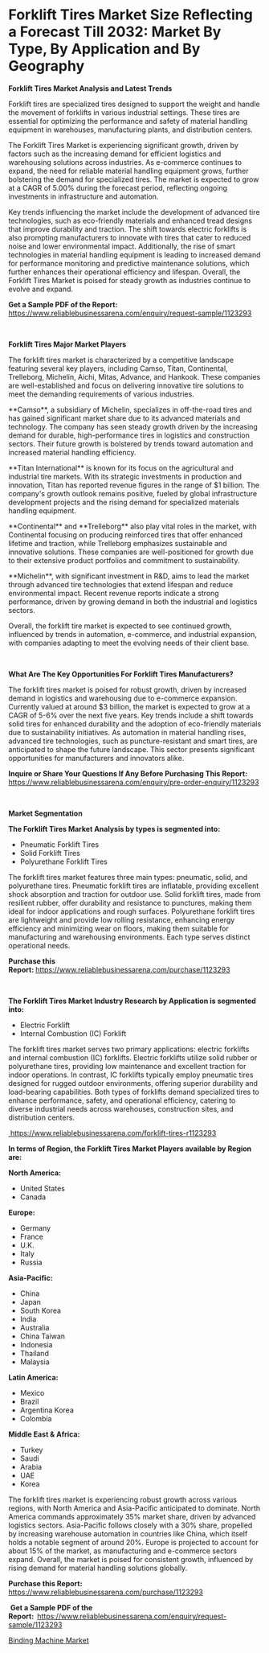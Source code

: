 <p><h1>Forklift Tires Market Size Reflecting a Forecast Till 2032: Market By Type, By Application and By Geography</h1></p><p><strong>Forklift Tires Market Analysis and Latest Trends</strong></p>
<p><p>Forklift tires are specialized tires designed to support the weight and handle the movement of forklifts in various industrial settings. These tires are essential for optimizing the performance and safety of material handling equipment in warehouses, manufacturing plants, and distribution centers. </p><p>The Forklift Tires Market is experiencing significant growth, driven by factors such as the increasing demand for efficient logistics and warehousing solutions across industries. As e-commerce continues to expand, the need for reliable material handling equipment grows, further bolstering the demand for specialized tires. The market is expected to grow at a CAGR of 5.00% during the forecast period, reflecting ongoing investments in infrastructure and automation.</p><p>Key trends influencing the market include the development of advanced tire technologies, such as eco-friendly materials and enhanced tread designs that improve durability and traction. The shift towards electric forklifts is also prompting manufacturers to innovate with tires that cater to reduced noise and lower environmental impact. Additionally, the rise of smart technologies in material handling equipment is leading to increased demand for performance monitoring and predictive maintenance solutions, which further enhances their operational efficiency and lifespan. Overall, the Forklift Tires Market is poised for steady growth as industries continue to evolve and expand.</p></p>
<p><strong>Get a Sample PDF of the Report:&nbsp;</strong> <a href="https://www.reliablebusinessarena.com/enquiry/request-sample/1123293?utm_campaign=3017&utm_medium=2&utm_source=Github&utm_content=ia&utm_term=08042025&utm_id=forklift-tires">https://www.reliablebusinessarena.com/enquiry/request-sample/1123293</a></p>
<p>&nbsp;</p>
<p><strong>Forklift Tires Major Market Players</strong></p>
<p><p>The forklift tires market is characterized by a competitive landscape featuring several key players, including Camso, Titan, Continental, Trelleborg, Michelin, Aichi, Mitas, Advance, and Hankook. These companies are well-established and focus on delivering innovative tire solutions to meet the demanding requirements of various industries.</p><p>**Camso**, a subsidiary of Michelin, specializes in off-the-road tires and has gained significant market share due to its advanced materials and technology. The company has seen steady growth driven by the increasing demand for durable, high-performance tires in logistics and construction sectors. Their future growth is bolstered by trends toward automation and increased material handling efficiency.</p><p>**Titan International** is known for its focus on the agricultural and industrial tire markets. With its strategic investments in production and innovation, Titan has reported revenue figures in the range of $1 billion. The company's growth outlook remains positive, fueled by global infrastructure development projects and the rising demand for specialized materials handling equipment.</p><p>**Continental** and **Trelleborg** also play vital roles in the market, with Continental focusing on producing reinforced tires that offer enhanced lifetime and traction, while Trelleborg emphasizes sustainable and innovative solutions. These companies are well-positioned for growth due to their extensive product portfolios and commitment to sustainability.</p><p>**Michelin**, with significant investment in R&D, aims to lead the market through advanced tire technologies that extend lifespan and reduce environmental impact. Recent revenue reports indicate a strong performance, driven by growing demand in both the industrial and logistics sectors.</p><p>Overall, the forklift tire market is expected to see continued growth, influenced by trends in automation, e-commerce, and industrial expansion, with companies adapting to meet the evolving needs of their client base.</p></p>
<p>&nbsp;</p>
<p><strong>What Are The Key Opportunities For Forklift Tires Manufacturers?</strong></p>
<p><p>The forklift tires market is poised for robust growth, driven by increased demand in logistics and warehousing due to e-commerce expansion. Currently valued at around $3 billion, the market is expected to grow at a CAGR of 5-6% over the next five years. Key trends include a shift towards solid tires for enhanced durability and the adoption of eco-friendly materials due to sustainability initiatives. As automation in material handling rises, advanced tire technologies, such as puncture-resistant and smart tires, are anticipated to shape the future landscape. This sector presents significant opportunities for manufacturers and innovators alike.</p></p>
<p><strong>Inquire or Share Your Questions If Any Before Purchasing This Report:</strong> <a href="https://www.reliablebusinessarena.com/enquiry/pre-order-enquiry/1123293?utm_campaign=3017&utm_medium=2&utm_source=Github&utm_content=ia&utm_term=08042025&utm_id=forklift-tires">https://www.reliablebusinessarena.com/enquiry/pre-order-enquiry/1123293</a></p>
<p>&nbsp;</p>
<p><strong>Market Segmentation</strong></p>
<p><strong>The Forklift Tires Market Analysis by types is segmented into:</strong></p>
<p><ul><li>Pneumatic Forklift Tires</li><li>Solid Forklift Tires</li><li>Polyurethane Forklift Tires</li></ul></p>
<p><p>The forklift tires market features three main types: pneumatic, solid, and polyurethane tires. Pneumatic forklift tires are inflatable, providing excellent shock absorption and traction for outdoor use. Solid forklift tires, made from resilient rubber, offer durability and resistance to punctures, making them ideal for indoor applications and rough surfaces. Polyurethane forklift tires are lightweight and provide low rolling resistance, enhancing energy efficiency and minimizing wear on floors, making them suitable for manufacturing and warehousing environments. Each type serves distinct operational needs.</p></p>
<p><strong>Purchase this Report:&nbsp;</strong><a href="https://www.reliablebusinessarena.com/purchase/1123293?utm_campaign=3017&utm_medium=2&utm_source=Github&utm_content=ia&utm_term=08042025&utm_id=forklift-tires">https://www.reliablebusinessarena.com/purchase/1123293</a></p>
<p>&nbsp;</p>
<p><strong>The Forklift Tires Market Industry Research by Application is segmented into:</strong></p>
<p><ul><li>Electric Forklift</li><li>Internal Combustion (IC) Forklift</li></ul></p>
<p><p>The forklift tires market serves two primary applications: electric forklifts and internal combustion (IC) forklifts. Electric forklifts utilize solid rubber or polyurethane tires, providing low maintenance and excellent traction for indoor operations. In contrast, IC forklifts typically employ pneumatic tires designed for rugged outdoor environments, offering superior durability and load-bearing capabilities. Both types of forklifts demand specialized tires to enhance performance, safety, and operational efficiency, catering to diverse industrial needs across warehouses, construction sites, and distribution centers.</p></p>
<p><a href="https://www.reliablebusinessarena.com/forklift-tires-r1123293?utm_campaign=3017&utm_medium=2&utm_source=Github&utm_content=ia&utm_term=08042025&utm_id=forklift-tires">&nbsp;https://www.reliablebusinessarena.com/forklift-tires-r1123293</a></p>
<p><strong>In terms of Region, the Forklift Tires Market Players available by Region are:</strong></p>
<p>
    <p> <strong> North America: </strong>
        <ul>
            <li>United States</li>
            <li>Canada</li>
        </ul>
        </p> 
    <p> <strong> Europe: </strong>
        <ul>
            <li>Germany</li>
            <li>France</li>
            <li>U.K.</li>
            <li>Italy</li>
            <li>Russia</li>
        </ul>
        </p> 
    <p> <strong> Asia-Pacific: </strong>
        <ul>
            <li>China</li>
            <li>Japan</li>
            <li>South Korea</li>
            <li>India</li>
            <li>Australia</li>
            <li>China Taiwan</li>
            <li>Indonesia</li>
            <li>Thailand</li>
            <li>Malaysia</li>
        </ul>
        </p> 
    <p> <strong> Latin America: </strong>
        <ul>
            <li>Mexico</li>
            <li>Brazil</li>
            <li>Argentina Korea</li>
            <li>Colombia</li>
        </ul>
        </p> 
    <p> <strong> Middle East & Africa: </strong>
        <ul>
            <li>Turkey</li>
            <li>Saudi</li>
            <li>Arabia</li>
            <li>UAE</li>
            <li>Korea</li>
        </ul>
    </p>
    </p>
<p><p>The forklift tires market is experiencing robust growth across various regions, with North America and Asia-Pacific anticipated to dominate. North America commands approximately 35% market share, driven by advanced logistics sectors. Asia-Pacific follows closely with a 30% share, propelled by increasing warehouse automation in countries like China, which itself holds a notable segment of around 20%. Europe is projected to account for about 15% of the market, as manufacturing and e-commerce sectors expand. Overall, the market is poised for consistent growth, influenced by rising demand for material handling solutions globally.</p></p>
<p><strong>Purchase this Report: </strong><a href="https://www.reliablebusinessarena.com/purchase/1123293?utm_campaign=3017&utm_medium=2&utm_source=Github&utm_content=ia&utm_term=08042025&utm_id=forklift-tires">https://www.reliablebusinessarena.com/purchase/1123293</a></p>
<p>&nbsp;<strong>Get a Sample PDF of the Report:&nbsp;&nbsp;</strong><a href="https://www.reliablebusinessarena.com/enquiry/request-sample/1123293?utm_campaign=3017&utm_medium=2&utm_source=Github&utm_content=ia&utm_term=08042025&utm_id=forklift-tires">https://www.reliablebusinessarena.com/enquiry/request-sample/1123293</a></p>
<p><strong></strong></p>
<p><p><a href="https://github.com/penecorodz74/Market-Research-Report-List-1/blob/main/binding-machine-market.md?utm_campaign=3017&utm_medium=2&utm_source=Github&utm_content=ia&utm_term=08042025&utm_id=forklift-tires">Binding Machine Market</a></p></p>